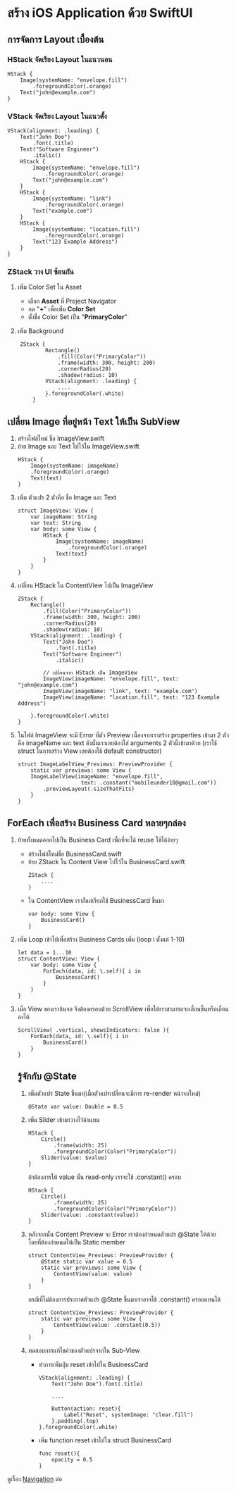# สร้าง iOS Application ด้วย SwiftUI
## การจัดการ Layout เบื้องต้น
### HStack จัดเรียง Layout ในแนวนอน
```
HStack {
    Image(systemName: "envelope.fill")
        .foregroundColor(.orange)
    Text("john@example.com")
}
```

### VStack จัดเรียง Layout ในแนวตั้ง
```
VStack(alignment: .leading) {
    Text("John Doe")
        .font(.title)
    Text("Software Engineer")
        .italic()
    HStack {
        Image(systemName: "envelope.fill")
            .foregroundColor(.orange)
        Text("john@example.com")
    }
    HStack {
        Image(systemName: "link")
            .foregroundColor(.orange)
        Text("example.com")
    }
    HStack {
        Image(systemName: "location.fill")
            .foregroundColor(.orange)
        Text("123 Example Address")
    }
}
```

### ZStack วาง UI ซ้อนกัน
1. เพิ่ม Color Set ใน Asset
    * เลือก __Asset__ ที่ Project Navigator
    * กด "__+__" เพื่อเพิ่ม __Color Set__ 
    * ตั้งชื่อ Color Set เป็น "__PrimaryColor__"

1. เพิ่ม Background 
```
    ZStack {
            Rectangle()
                .fill(Color("PrimaryColor"))
                .frame(width: 300, height: 200)
                .cornerRadius(20)
                .shadow(radius: 10)
            VStack(alignment: .leading) {
                ....
            }.foregroundColor(.white)
        }
```

## เปลี่ยน Image ที่อยู่หน้า Text ให้เป็น SubView
1. สร้างไฟล์ใหม่ ชื่อ ImageView.swift
1. ย้าย Image และ Text ไปไว้ใน ImageView.swift
    ```
    HStack {
        Image(systemName: imageName)
        .foregroundColor(.orange)
        Text(text)
    }
    ```
1. เพิ่ม ตัวแปร 2 ตัวคือ ชื่อ Image และ Text
    ```
    struct ImageView: View {
        var imageName: String
        var text: String
        var body: some View {
            HStack {
                Image(systemName: imageName)
                    .foregroundColor(.orange)
                Text(text)
            }
        }
    }
    ```
1. เปลี่ยน HStack ใน ContentView ไปเป็น ImageView
    ```
    ZStack {
        Rectangle()
            .fill(Color("PrimaryColor"))
            .frame(width: 300, height: 200)
            .cornerRadius(20)
            .shadow(radius: 10)
        VStack(alignment: .leading) {
            Text("John Doe")
                .font(.title)
            Text("Software Engineer")
                .italic()

            // เปลี่ยนจาก HStack เป็น ImageView
            ImageView(imageName: "envelope.fill", text: "john@example.com")
            ImageView(imageName: "link", text: "example.com")
            ImageView(imageName: "location.fill", text: "123 Example Address")

        }.foregroundColor(.white)
    }
    ```
1. ในไฟล์ ImageView จะมี Error ที่ตัว Preview เนื่องจากเราสร้าง properties เข้ามา 2 ตัวคือ imageName และ text ดังนั้นเราเลยต้องใส่ arguments 2 ตัวนี้เข้ามาด้วย (เราใช้ struct ในการสร้าง View เลยต้องใช้ default constructor)
    ```
    struct ImageLabelView_Previews: PreviewProvider {
        static var previews: some View {
        ImageLabelView(imageName: "envelope.fill",
                        text: .constant("mobileunder10@gmail.com"))
            .previewLayout(.sizeThatFits)
        }
    }
    ```
## ForEach เพื่อสร้าง Business Card หลายๆกล่อง
1. ย้ายทั้งหมดออกไปเป็น Business Card เพื่อที่จะได้ reuse ใช้ได้ง่ายๆ
    * สร้างไฟล์ใหม่ชื่อ BusinessCard.swift
    * ย้าย ZStack ใน Content View ไปไว้ใน BusinessCard.swift
        ```
        ZStack {
            ....
        }
        ```
    * ใน ContentView เราก็แค่เรียกใช้ BusinessCard ขึ้นมา
        ```
        var body: some View {
            BusinessCard()
        }
        ```
1. เพิ่ม Loop เข้าไปเพื่อสร้าง Business Cards เพิ่ม (loop i ตั้งแต่ 1-10)
    ```
    let data = 1...10
    struct ContentView: View {
        var body: some View {
            ForEach(data, id: \.self){ i in
                BusinessCard()
            }
        }
    }
    ```
1. เมื่อ View ของเราล้นจอ จึงต้องครอบด้วย ScrollView เพื่อให้เราสามารถจะเลื่อนขึ้นหรือเลื่อนลงได้
    ```
    ScrollView( .vertical, showsIndicators: false ){
        ForEach(data, id: \.self){ i in
            BusinessCard()
        }
    }
    ```

    ## รู้จักกับ @State
    1. เพิ่มตัวแปร State ขึ้นมา(เมื่อตัวแปรเปลี่ยนจะมีการ re-render หน้าจอใหม่)
        ```
        @State var value: Double = 0.5
        ```
    1. เพิ่ม Slider เข้ามาวางไว้ด้านบน
        ```
        HStack {
            Circle()
                .frame(width: 25)
                .foregroundColor(Color("PrimaryColor"))
            Slider(value: $value)
        }
        ```
        ถ้าต้องการให้ value นั้น read-only เราจะใช้ .constant() ครอบ
        ```
        HStack {
            Circle()
                .frame(width: 25)
                .foregroundColor(Color("PrimaryColor"))
            Slider(value: .constant(value))
        }
        ```

    1. หลังจากนั้น Content Preview จะ Error เราต้องกำหนดตัวแปร @State ให้ด้วย โดยที่ต้องกำหนดให้เป็น Static member
        ```
        struct ContentView_Previews: PreviewProvider {
            @State static var value = 0.5
            static var previews: some View {
                ContentView(value: value)
            }
        }
        ```
        กรณีที่ไม่ต้องการประกาศตัวแปร @State ขึ้นมาเราอาจใช้ .constant() ครอบแทนได้
        ```
        struct ContentView_Previews: PreviewProvider {
            static var previews: some View {
                ContentView(value: .constant(0.5))
            }
        }
        ```
    1. ทดสอบการแก้ไขค่าของตัวแปรจากใน Sub-View
        * ทำการเพิ่มปุ่ม reset เข้าไปใน BusinessCard
            ```
            VStack(alignment: .leading) {
                Text("John Doe").font(.title)
                
                ....

                Button(action: reset){
                    Label("Reset", systemImage: "clear.fill")
                }.padding(.top)
            }.foregroundColor(.white)
            ```
        * เพิ่ม function reset เข้าไปใน struct BusinessCard
            ```
            func reset(){
                opacity = 0.5
            }
            ```
ดูเรื่อง [Navigation](Navigation.md) ต่อ

